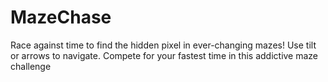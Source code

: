 # MazeChase
Race against time to find the hidden pixel in ever-changing mazes! Use tilt or arrows to navigate. Compete for your fastest time in this addictive maze challenge
